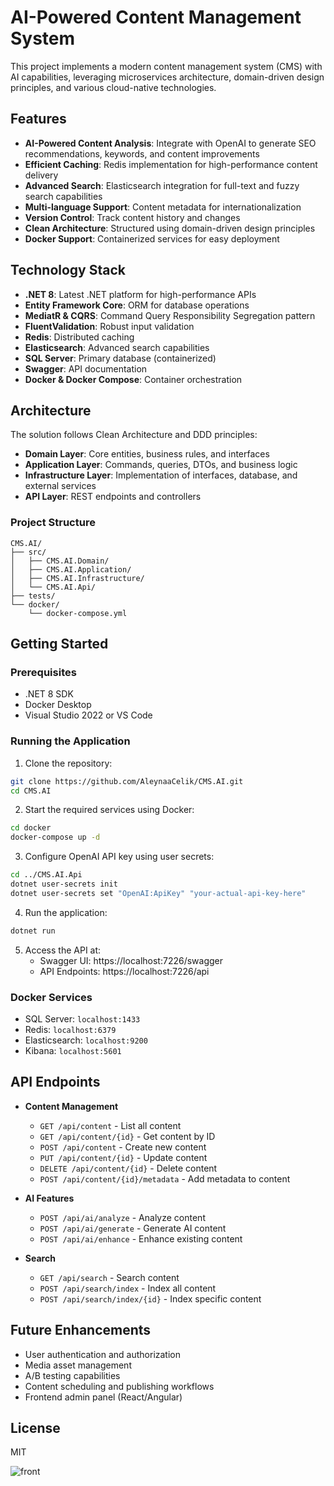 # AI-Powered Content Management System

This project implements a modern content management system (CMS) with AI capabilities, leveraging microservices architecture, domain-driven design principles, and various cloud-native technologies.

## Features

- **AI-Powered Content Analysis**: Integrate with OpenAI to generate SEO recommendations, keywords, and content improvements
- **Efficient Caching**: Redis implementation for high-performance content delivery
- **Advanced Search**: Elasticsearch integration for full-text and fuzzy search capabilities
- **Multi-language Support**: Content metadata for internationalization
- **Version Control**: Track content history and changes
- **Clean Architecture**: Structured using domain-driven design principles
- **Docker Support**: Containerized services for easy deployment

## Technology Stack

- **.NET 8**: Latest .NET platform for high-performance APIs
- **Entity Framework Core**: ORM for database operations
- **MediatR & CQRS**: Command Query Responsibility Segregation pattern
- **FluentValidation**: Robust input validation
- **Redis**: Distributed caching
- **Elasticsearch**: Advanced search capabilities
- **SQL Server**: Primary database (containerized)
- **Swagger**: API documentation
- **Docker & Docker Compose**: Container orchestration

## Architecture

The solution follows Clean Architecture and DDD principles:

- **Domain Layer**: Core entities, business rules, and interfaces
- **Application Layer**: Commands, queries, DTOs, and business logic
- **Infrastructure Layer**: Implementation of interfaces, database, and external services
- **API Layer**: REST endpoints and controllers

### Project Structure

```
CMS.AI/
├── src/
│   ├── CMS.AI.Domain/
│   ├── CMS.AI.Application/
│   ├── CMS.AI.Infrastructure/
│   └── CMS.AI.Api/
├── tests/
└── docker/
    └── docker-compose.yml
```

## Getting Started

### Prerequisites

- .NET 8 SDK
- Docker Desktop
- Visual Studio 2022 or VS Code

### Running the Application

1. Clone the repository:
```bash
git clone https://github.com/AleynaaCelik/CMS.AI.git
cd CMS.AI
```

2. Start the required services using Docker:
```bash
cd docker
docker-compose up -d
```

3. Configure OpenAI API key using user secrets:
```bash
cd ../CMS.AI.Api
dotnet user-secrets init
dotnet user-secrets set "OpenAI:ApiKey" "your-actual-api-key-here"
```

4. Run the application:
```bash
dotnet run
```

5. Access the API at:
   - Swagger UI: https://localhost:7226/swagger
   - API Endpoints: https://localhost:7226/api

### Docker Services

- SQL Server: `localhost:1433`
- Redis: `localhost:6379`
- Elasticsearch: `localhost:9200`
- Kibana: `localhost:5601`

## API Endpoints

- **Content Management**
  - `GET /api/content` - List all content
  - `GET /api/content/{id}` - Get content by ID
  - `POST /api/content` - Create new content
  - `PUT /api/content/{id}` - Update content
  - `DELETE /api/content/{id}` - Delete content
  - `POST /api/content/{id}/metadata` - Add metadata to content

- **AI Features**
  - `POST /api/ai/analyze` - Analyze content
  - `POST /api/ai/generate` - Generate AI content
  - `POST /api/ai/enhance` - Enhance existing content

- **Search**
  - `GET /api/search` - Search content
  - `POST /api/search/index` - Index all content
  - `POST /api/search/index/{id}` - Index specific content

## Future Enhancements

- User authentication and authorization
- Media asset management
- A/B testing capabilities
- Content scheduling and publishing workflows
- Frontend admin panel (React/Angular)

## License

MIT


![front](https://github.com/user-attachments/assets/478634e0-65db-4f0f-9b10-169898aca20f)









